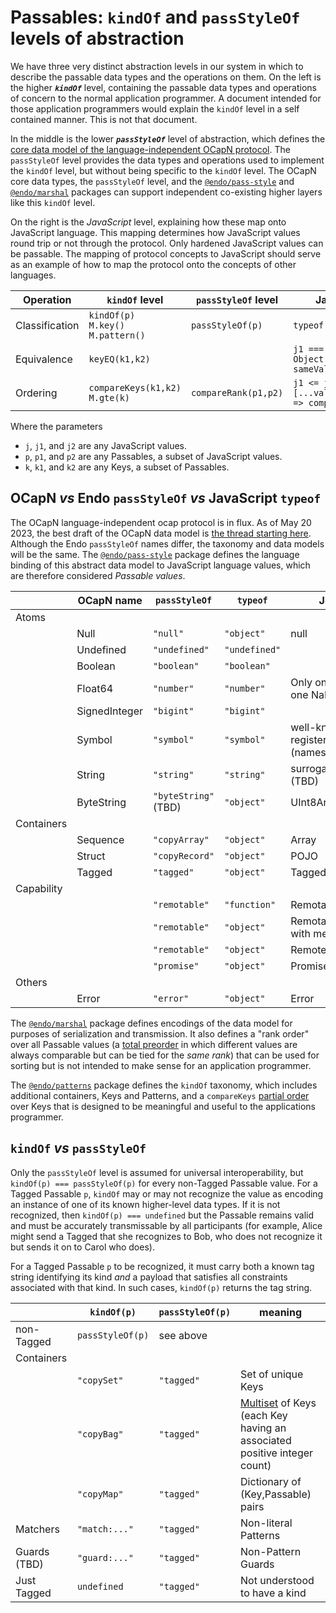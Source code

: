 # Passables: `kindOf` and `passStyleOf` levels of abstraction

We have three very distinct abstraction levels in our system in which to describe the passable data types and the operations on them. On the left is the higher ***`kindOf`*** level, containing the passable data types and operations of concern to the normal application programmer. A document intended for those application programmers would explain the `kindOf` level in a self contained manner. This is not that document.

In the middle is the lower ***`passStyleOf`*** level of abstraction, which defines the [core data model of the language-independent OCapN protocol](https://github.com/ocapn/ocapn/issues/5#issuecomment-1549012122). The `passStyleOf` level provides the data types and operations used to implement the `kindOf` level, but without being specific to the `kindOf` level. The OCapN core data types, the `passStyleOf` level, and the [`@endo/pass-style`](https://www.npmjs.com/package/@endo/pass-style) and [`@endo/marshal`](https://www.npmjs.com/package/@endo/marshal) packages can support independent co-existing higher layers like this `kindOf` level.

On the right is the *JavaScript* level, explaining how these map onto JavaScript language. This mapping determines how JavaScript values round trip or not through the protocol. Only hardened JavaScript values can be passable. The mapping of protocol concepts to JavaScript should serve as an example of how to map the protocol onto the concepts of other languages.

| Operation      | `kindOf` level                            | `passStyleOf` level  | JavaScript level                                            |
| -------------- | ----------------------------------------- | -------------------- | ----------------------------------------------------------- |
| Classification | `kindOf(p)`<br>`M.key()`<br>`M.pattern()` | `passStyleOf(p)`     | `typeof j`                                                  |
| Equivalence    | `keyEQ(k1,k2)`                            |                      | `j1 === j2`<br>`Object.is(j1,j2)`<br>`sameValueZero(j1,j2)` |
| Ordering       | `compareKeys(k1,k2)`<br>`M.gte(k)`        | `compareRank(p1,p2)` | `j1 <= j2`<br>`[...values].sort((j1,j2) => compare(j1,j2))` |

Where the parameters
   * `j`, `j1`, and `j2` are any JavaScript values.
   * `p`, `p1`, and `p2` are any Passables, a subset of JavaScript values.
   * `k`, `k1`, and `k2` are any Keys, a subset of Passables.


## OCapN *vs* Endo `passStyleOf` *vs* JavaScript `typeof`

The OCapN language-independent ocap protocol is in flux. As of May 20 2023, the best draft of the OCapN data model is [the thread starting here](https://github.com/ocapn/ocapn/issues/5#issuecomment-1549012122). Although the Endo `passStyleOf` names differ, the taxonomy and data models will be the same. The [`@endo/pass-style`](https://www.npmjs.com/package/@endo/pass-style) package defines the language binding of this abstract data model to JavaScript language values, which are therefore considered *Passable values*.

|            | OCapN name    | `passStyleOf`        | `typeof`      | JS notes                      |
|------------|---------------|----------------------|---------------|-------------------------------|
| Atoms      |               |                      |               |                               |
|            | Null          | `"null"`             | `"object"`    | null                          |
|            | Undefined     | `"undefined"`        | `"undefined"` |                               |
|            | Boolean       | `"boolean"`          | `"boolean"`   |                               |
|            | Float64       | `"number"`           | `"number"`    | Only one zero, only one NaN   |
|            | SignedInteger | `"bigint"`           | `"bigint"`    |                               |
|            | Symbol        | `"symbol"`           | `"symbol"`    | well-known & registered only (names TBD) |
|            | String        | `"string"`           | `"string"`    | surrogate confusion (TBD)     |
|            | ByteString    | `"byteString"` (TBD) | `"object"`    | UInt8Array (TBD)              |
| Containers |               |                      |               |                               |
|            | Sequence      | `"copyArray"`        | `"object"`    | Array                         |
|            | Struct        | `"copyRecord"`       | `"object"`    | POJO                          |
|            | Tagged        | `"tagged"`           | `"object"`    | Tagged/CopyTagged             |
| Capability |               |                      |               |                               |
|            |               | `"remotable"`        | `"function"`  | Remotable function            |
|            |               | `"remotable"`        | `"object"`    | Remotable object with methods |
|            |               | `"remotable"`        | `"object"`    | Remote Presence               |
|            |               | `"promise"`          | `"object"`    | Promise                       |
| Others     |               |                      |               |                               |
|            | Error         | `"error"`            | `"object"`    | Error                         |

The [`@endo/marshal`](https://www.npmjs.com/package/@endo/marshal) package defines encodings of the data model for purposes of serialization and transmission.
It also defines a "rank order" over all Passable values (a [total preorder](https://en.wikipedia.org/wiki/Weak_ordering) in which different values are always comparable but can be tied for the *same rank*) that can be used for sorting but is not intended to make sense for an application programmer.

The [`@endo/patterns`](https://www.npmjs.com/package/@endo/patterns) package defines the `kindOf` taxonomy, which includes additional containers, Keys and Patterns, and a `compareKeys` [partial order](https://en.wikipedia.org/wiki/Partially_ordered_set) over Keys that is designed to be meaningful and useful to the applications programmer.

## `kindOf` *vs* `passStyleOf`

Only the `passStyleOf` level is assumed for universal interoperability, but `kindOf(p) === passStyleOf(p)` for every non-Tagged Passable value. For a Tagged Passable `p`, `kindOf` may or may not recognize the value as encoding an instance of one of its known higher-level data types. If it is not recognized, then `kindOf(p) === undefined` but the Passable remains valid and must be accurately transmissable by all participants (for example, Alice might send a Tagged that she recognizes to Bob, who does not recognize it but sends it on to Carol who does).

For a Tagged Passable `p` to be recognized, it must carry both a known tag string identifying its kind _and_ a payload that satisfies all constraints associated with that kind. In such cases, `kindOf(p)` returns the tag string.

|              | `kindOf(p)`      | `passStyleOf(p)` | meaning                        |
|--------------|------------------|------------------|--------------------------------|
| non-Tagged   | `passStyleOf(p)` | see above        |                                |
| Containers   |                  |                  |                                |
|              | `"copySet"`      | `"tagged"`       | Set of unique Keys             |
|              | `"copyBag"`      | `"tagged"`       | [Multiset](https://en.wikipedia.org/wiki/Multiset) of Keys (each Key having an associated positive integer count) |
|              | `"copyMap"`      | `"tagged"`       | Dictionary of (Key,Passable) pairs |
| Matchers     | `"match:..."`    | `"tagged"`       | Non-literal Patterns           |
| Guards (TBD) | `"guard:..."`    | `"tagged"`       | Non-Pattern Guards             |
| Just Tagged  | `undefined`      | `"tagged"`       | Not understood to have a kind  |
